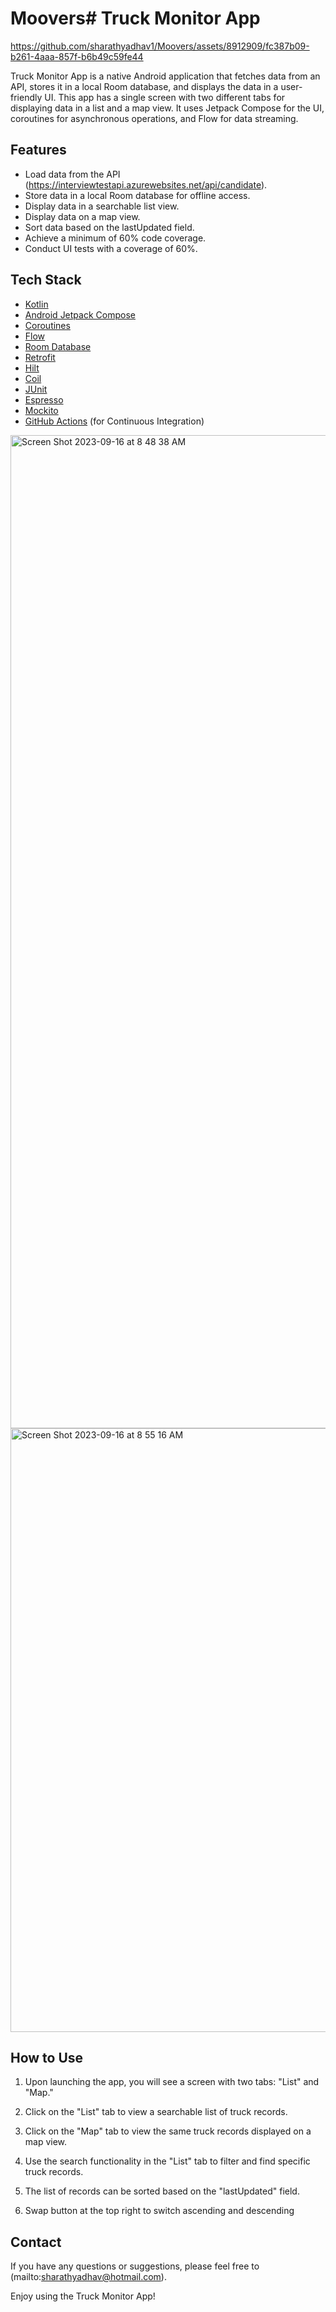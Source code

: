 # Moovers# Truck Monitor App


https://github.com/sharathyadhav1/Moovers/assets/8912909/fc387b09-b261-4aaa-857f-b6b49c59fe44


Truck Monitor App is a native Android application that fetches data from an API, stores it in a local Room database, and displays the data in a user-friendly UI. This app has a single screen with two different tabs for displaying data in a list and a map view. It uses Jetpack Compose for the UI, coroutines for asynchronous operations, and Flow for data streaming.

## Features

- Load data from the API (https://interviewtestapi.azurewebsites.net/api/candidate).
- Store data in a local Room database for offline access.
- Display data in a searchable list view.
- Display data on a map view.
- Sort data based on the lastUpdated field.
- Achieve a minimum of 60% code coverage.
- Conduct UI tests with a coverage of 60%.

## Tech Stack

- [Kotlin](https://kotlinlang.org/)
- [Android Jetpack Compose](https://developer.android.com/jetpack/compose)
- [Coroutines](https://kotlinlang.org/docs/coroutines-overview.html)
- [Flow](https://kotlinlang.org/docs/flow.html)
- [Room Database](https://developer.android.com/topic/libraries/architecture/room)
- [Retrofit](https://square.github.io/retrofit/)
- [Hilt](https://dagger.dev/hilt/)
- [Coil](https://coil-kt.github.io/coil/)
- [JUnit](https://junit.org/junit5/)
- [Espresso](https://developer.android.com/training/testing/espresso)
- [Mockito](https://site.mockito.org/)
- [GitHub Actions](https://github.com/features/actions) (for Continuous Integration)

<img width="1589" alt="Screen Shot 2023-09-16 at 8 48 38 AM" src="https://github.com/sharathyadhav1/Moovers/assets/8912909/95bb4889-c9cf-4325-9732-064bc9bcada4">
<img width="966" alt="Screen Shot 2023-09-16 at 8 55 16 AM" src="https://github.com/sharathyadhav1/Moovers/assets/8912909/c12a2e48-dfe5-4439-a505-1d054dd7c028">

## How to Use

1. Upon launching the app, you will see a screen with two tabs: "List" and "Map."

2. Click on the "List" tab to view a searchable list of truck records.

3. Click on the "Map" tab to view the same truck records displayed on a map view.

4. Use the search functionality in the "List" tab to filter and find specific truck records.

5. The list of records can be sorted based on the "lastUpdated" field.

6. Swap button at the top right to  switch ascending and descending
   

## Contact

If you have any questions or suggestions, please feel free to (mailto:sharathyadhav@hotmail.com).

Enjoy using the Truck Monitor App!
